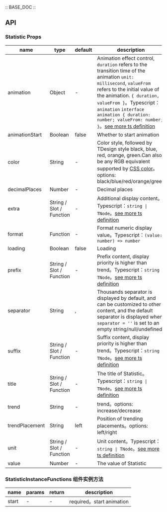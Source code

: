 :: BASE_DOC ::

## API

### Statistic Props

name | type | default | description | required
-- | -- | -- | -- | --
animation | Object | - | Animation effect control, `duration` refers to the transition time of the animation `unit: millisecond`, `valueFrom` refers to the initial value of the animation. `{ duration, valueFrom }`。Typescript：`animation` `interface animation { duration: number; valueFrom: number;  }`。[see more ts definition](https://github.com/Tencent/tdesign-vue-next/tree/develop/packages/components/statistic/type.ts) | N
animationStart | Boolean | false | Whether to start animation | N
color | String | - | Color style, followed by TDesign style black, blue, red, orange, green.Can also be any RGB equivalent supported by [CSS color](https://developer.mozilla.org/en-US/docs/Web/CSS/color_value)。options: black/blue/red/orange/green | N
decimalPlaces | Number | - |  Decimal places | N
extra | String / Slot / Function | - |  Additional display content。Typescript：`string \| TNode`。[see more ts definition](https://github.com/Tencent/tdesign-vue-next/tree/develop/packages/components/common.ts) | N
format | Function | - | Format numeric display value。Typescript：`(value: number) => number` | N
loading | Boolean | false | Loading | N
prefix | String / Slot / Function | - | Prefix content, display priority is higher than trend。Typescript：`string \| TNode`。[see more ts definition](https://github.com/Tencent/tdesign-vue-next/tree/develop/packages/components/common.ts) | N
separator | String | , | Thousands separator is displayed by default, and can be customized to other content, and the default separator is displayed when `separator = ''` is set to an empty string/null/undefined | N
suffix | String / Slot / Function | - |  Suffix content, display priority is higher than trend。Typescript：`string \| TNode`。[see more ts definition](https://github.com/Tencent/tdesign-vue-next/tree/develop/packages/components/common.ts) | N
title | String / Slot / Function | - | The title of Statistic。Typescript：`string \| TNode`。[see more ts definition](https://github.com/Tencent/tdesign-vue-next/tree/develop/packages/components/common.ts) | N
trend | String | - | trend。options: increase/decrease | N
trendPlacement | String | left | Position of trending placements。options: left/right | N
unit | String / Slot / Function | - | Unit content。Typescript：`string \| TNode`。[see more ts definition](https://github.com/Tencent/tdesign-vue-next/tree/develop/packages/components/common.ts) | N
value | Number | - | The value of Statistic | N

### StatisticInstanceFunctions 组件实例方法

name | params | return | description
-- | -- | -- | --
start | \- | \- | required。start animation
